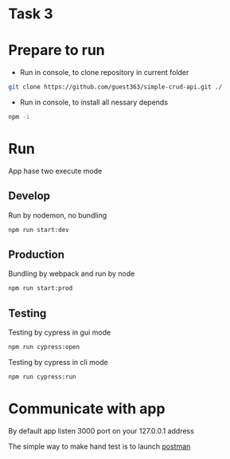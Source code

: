 # Task 3

# Prepare to run

- Run in console, to clone repository in current folder

```bash
git clone https://github.com/guest363/simple-crud-api.git ./
```

- Run in console, to install all nessary depends

```bash
npm -i
```

# Run

App hase two execute mode

## Develop

Run by nodemon, no bundling

```bash
npm run start:dev
```

## Production

Bundling by webpack and run by node

```bash
npm run start:prod
```

## Testing

Testing by cypress in gui mode

```bash
npm run cypress:open
```

Testing by cypress in cli mode

```bash
npm run cypress:run
```

# Communicate with app

By default app listen 3000 port on your 127.0.0.1 address

The simple way to make hand test is to launch [postman](https://www.postman.com/downloads/)
